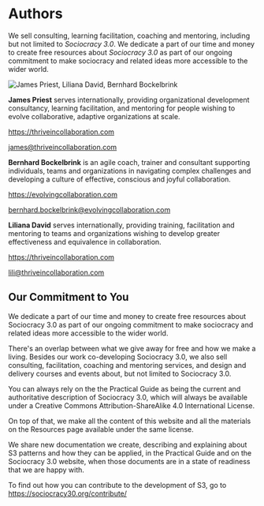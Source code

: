 # Authors

We sell consulting, learning facilitation, coaching and mentoring, including but not limited to *Sociocracy 3.0*. We dedicate a part of our time and money to create free resources about *Sociocracy 3.0* as part of our ongoing commitment to make sociocracy and related ideas more accessible to the wider world.

![James Priest, Liliana David, Bernhard Bockelbrink](img/james-liliana-bernhard.png)

**James Priest** serves internationally, providing organizational development consultancy, learning facilitation, and mentoring for people wishing to evolve collaborative, adaptive organizations at scale.

<https://thriveincollaboration.com>

<james@thriveincollaboration.com>


**Bernhard Bockelbrink** is an agile coach, trainer and consultant supporting individuals, teams and organizations in navigating complex challenges and developing a culture of effective, conscious and joyful collaboration.

<https://evolvingcollaboration.com>

<bernhard.bockelbrink@evolvingcollaboration.com>

**Liliana David** serves internationally, providing training, facilitation and mentoring to teams and organizations wishing to develop greater effectiveness and equivalence in collaboration.

<https://thriveincollaboration.com>

<lili@thriveincollaboration.com>

## Our Commitment to You

We dedicate a part of our time and money to create free resources about Sociocracy 3.0 as part of our ongoing commitment to make sociocracy and related ideas more accessible to the wider world. 

There's an overlap between what we give away for free and how we make a living. Besides our work co-developing Sociocracy 3.0, we also sell consulting, facilitation, coaching and mentoring services, and design and delivery courses and events about, but not limited to Sociocracy 3.0. 

You can always rely on the the Practical Guide as being the current and authoritative description of Sociocracy 3.0, which will always be available under a Creative Commons Attribution-ShareAlike 4.0 International License.

On top of that, we make all the content of this website and all the materials on the Resources page available under the same license. 

We share new documentation we create, describing and explaining about S3 patterns and how they can be applied, in the Practical Guide and on the Sociocracy 3.0 website, when those documents are in a state of readiness that we are happy with. 

To find out how you can contribute to the development of S3, go to <https://sociocracy30.org/contribute/>

